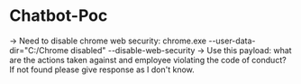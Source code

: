 # Chatbot-Poc
-> Need to disable chrome web security: chrome.exe --user-data-dir="C:/Chrome disabled" --disable-web-security
-> Use this payload: what are the actions taken against and employee violating the code of conduct? If not found please give response as I don't know.
